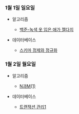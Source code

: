 ### 1월 1일 일요일

- 알고리즘
  - [백준-녹색 옷 입은 애가 젤다지](https://github.com/sc303030/algorithm_practice/blob/master/6.BFS/%5B%EB%B0%B1%EC%A4%80%5D%204485%EB%B2%88%20%EB%85%B9%EC%83%89%20%EC%98%B7%20%EC%9E%85%EC%9D%80%20%EC%95%A0%EA%B0%80%20%EC%A0%A4%EB%8B%A4%EC%A7%80%20%ED%8C%8C%EC%9D%B4%EC%8D%AC.md)

- 데이터베이스
  - [스키마 정제와 정규화](https://github.com/sc303030/TIL/blob/master/KOCW/%EB%8D%B0%EC%9D%B4%ED%84%B0%EB%B2%A0%EC%9D%B4%EC%8A%A4/%EC%8A%A4%ED%82%A4%EB%A7%88%20%EC%A0%95%EC%A0%9C%EC%99%80%20%EC%A0%95%EA%B7%9C%ED%99%94.md)

### 1월 2일 월요일

- 알고리즘
  - [N과M(1)](https://github.com/sc303030/algorithm_practice/blob/master/23.%EB%B0%B1%ED%8A%B8%EB%9E%99%ED%82%B9/%5B%EB%B0%B1%EC%A4%80%5D%2015649%EB%B2%88%20N%EA%B3%BC%20M%20(1)%20%ED%8C%8C%EC%9D%B4%EC%8D%AC.md)

- 데이터베이스
  - [트랜잭션 관리1](https://github.com/sc303030/TIL/blob/master/KOCW/%EB%8D%B0%EC%9D%B4%ED%84%B0%EB%B2%A0%EC%9D%B4%EC%8A%A4/%ED%8A%B8%EB%9E%9C%EC%9E%AD%EC%85%98%20%EA%B4%80%EB%A6%AC1.md)